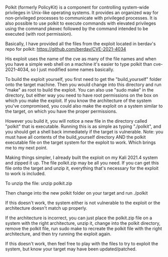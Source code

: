 Polkit (formerly PolicyKit) is a component for controlling system-wide privileges in Unix-like operating systems. It provides an organized way for non-privileged processes to communicate with privileged processes. It is also possible to use polkit to execute commands with elevated privileges using the command pkexec followed by the command intended to be executed (with root permission).

Basically, I have provided all the files from the exploit located in berdav's repo for polkit: https://github.com/berdav/CVE-2021-4034

His exploit uses the name of the cve as many of the file names and when you have a simple web shell on a machine it's easier to type polkit than cve-2021-4034, so I just modified some names basically.

To build the exploit yourself, you first need to get the "build_yourself" folder onto the target machine. Then you would change into this directory and run "make" as root to build the exploit. You can also use "sudo make" in the directory, but either way you need to have root permissions on the box on which you make the exploit. If you know the architecture of the system you've compromised, you could also make the exploit on a system similar to the target, on which you have the proper permissions.

However you build it, you will notice a new file in the directory called "polkit" that is executable. Running this is as simple as typing "./polkit", and you should get a shell back immediately if the target is vulnerable. Note: you must have all contents of the build_yourself directory AND the polkit executable file on the target system for the exploit to work. Which brings me to my next point.

Making things simpler, I already built the exploit on my Kali 2021.4 system and zipped it up. The file polkit.zip may be all you need. If you can get this file onto the target and unzip it, everything that's necessary for the exploit to work is included.

To unzip the file:
unzip polkit.zip

Then change into the new polkit folder on your target and run ./polkit

If this doesn't work, the system either is not vulnerable to the exploit or the architecture doesn't match up properly. 

If the architecture is incorrect, you can just place the polkit.zip file on a system with the right architecture, unzip it, change into the polkit directory, remove the polkit file, run sudo make to recreate the polkit file with the right architecture, and then try running the exploit again.

If this doesn't work, then feel free to play with the files to try to exploit the system, but know your target may have been updated/patched.
